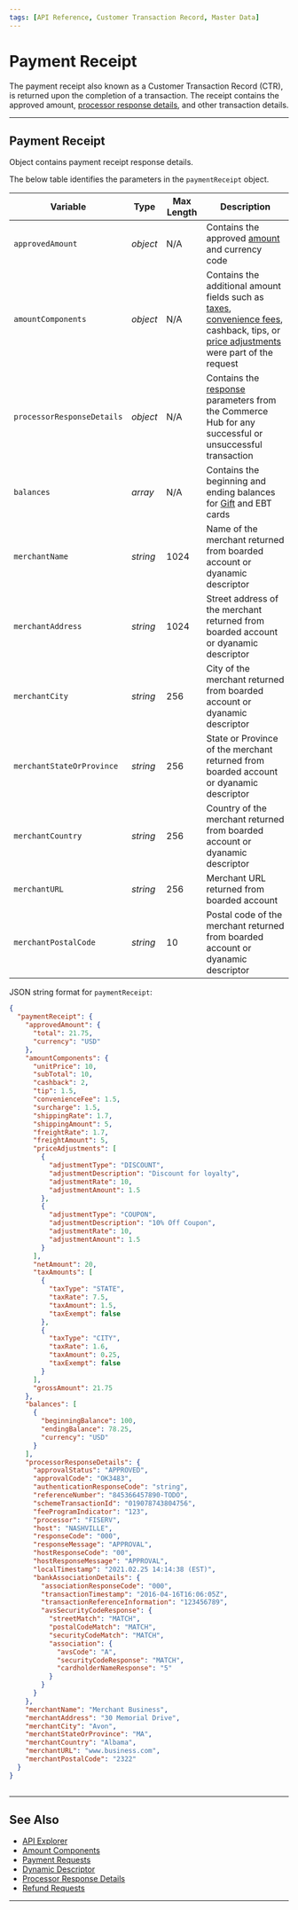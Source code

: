 ```yaml
---
tags: [API Reference, Customer Transaction Record, Master Data]
---
```


# Payment Receipt

The payment receipt also known as a Customer Transaction Record (CTR), is returned upon the completion of a transaction. The receipt contains the approved amount, [processor response details](?path=docs/Resources/Master-Data/Processor-Response-Details.md), and other transaction details.

---

## Payment Receipt

Object contains payment receipt response details.

<!--
type: tab
titles: paymentReceipt, JSON Example
-->

The below table identifies the parameters in the `paymentReceipt` object.

| Variable | Type | Max Length | Description |
| -------- | ---- | ------- | -------------------------------|
| `approvedAmount` | *object* | N/A | Contains the approved [amount](?path=docs/Resources/Master-Data/Amount-Components.md) and currency code |
| `amountComponents` | *object* | N/A | Contains the additional amount fields such as [taxes](?path=docs/Resources/Master-Data/Tax-Types.md), [convenience fees](?path=docs/Resources/Guides/Convenience-Fees.md), cashback, tips, or [price adjustments](?path=docs/Resources/Master-Data/Price-Adjustments.md) were part of the request |
| `processorResponseDetails` | *object* | N/A | Contains the [response](?path=docs/Resources/Master-Data/Processor-Response-Details.md) parameters from the Commerce Hub for any successful or unsuccessful transaction |
| `balances` | *array* | N/A | Contains the beginning and ending balances for [Gift](?path=docs/Resources/Guides/Payment-Sources/Gift-Card.md) and EBT cards |
| `merchantName` | *string* | 1024 |  Name of the merchant returned from boarded account or dyanamic descriptor |
| `merchantAddress` | *string* | 1024 | Street address of the merchant returned from boarded account or dyanamic descriptor |
| `merchantCity` | *string* | 256 | City of the merchant returned from boarded account or dyanamic descriptor |
| `merchantStateOrProvince` | *string* | 256 | State or Province of the merchant returned from boarded account or dyanamic descriptor |
| `merchantCountry` | *string* | 256 | Country of the merchant returned from boarded account or dyanamic descriptor |
| `merchantURL` | *string* | 256 | Merchant URL returned from boarded account |
| `merchantPostalCode`| *string* | 10 | Postal code of the merchant returned from boarded account or dyanamic descriptor |

<!--
type: tab
-->

JSON string format for `paymentReceipt`:

```json
{
  "paymentReceipt": {
    "approvedAmount": {
      "total": 21.75,
      "currency": "USD"
    },
    "amountComponents": {
      "unitPrice": 10,
      "subTotal": 10,
      "cashback": 2,
      "tip": 1.5,
      "convenienceFee": 1.5,
      "surcharge": 1.5,
      "shippingRate": 1.7,
      "shippingAmount": 5,
      "freightRate": 1.7,
      "freightAmount": 5,
      "priceAdjustments": [
        {
          "adjustmentType": "DISCOUNT",
          "adjustmentDescription": "Discount for loyalty",
          "adjustmentRate": 10,
          "adjustmentAmount": 1.5
        },
        {
          "adjustmentType": "COUPON",
          "adjustmentDescription": "10% Off Coupon",
          "adjustmentRate": 10,
          "adjustmentAmount": 1.5
        }
      ],
      "netAmount": 20,
      "taxAmounts": [
        {
          "taxType": "STATE",
          "taxRate": 7.5,
          "taxAmount": 1.5,
          "taxExempt": false
        },
        {
          "taxType": "CITY",
          "taxRate": 1.6,
          "taxAmount": 0.25,
          "taxExempt": false
        }
      ],
      "grossAmount": 21.75
    },
    "balances": [
      {
        "beginningBalance": 100,
        "endingBalance": 78.25,
        "currency": "USD"
      }
    ],
    "processorResponseDetails": {
      "approvalStatus": "APPROVED",
      "approvalCode": "OK3483",
      "authenticationResponseCode": "string",
      "referenceNumber": "845366457890-TODO",
      "schemeTransactionId": "019078743804756",
      "feeProgramIndicator": "123",
      "processor": "FISERV",
      "host": "NASHVILLE",
      "responseCode": "000",
      "responseMessage": "APPROVAL",
      "hostResponseCode": "00",
      "hostResponseMessage": "APPROVAL",
      "localTimestamp": "2021.02.25 14:14:38 (EST)",
      "bankAssociationDetails": {
        "associationResponseCode": "000",
        "transactionTimestamp": "2016-04-16T16:06:05Z",
        "transactionReferenceInformation": "123456789",
        "avsSecurityCodeResponse": {
          "streetMatch": "MATCH",
          "postalCodeMatch": "MATCH",
          "securityCodeMatch": "MATCH",
          "association": {
            "avsCode": "A",
            "securityCodeResponse": "MATCH",
            "cardholderNameResponse": "5"
          }
        }
      }
    },
    "merchantName": "Merchant Business",
    "merchantAddress": "30 Memorial Drive",
    "merchantCity": "Avon",
    "merchantStateOrProvince": "MA",
    "merchantCountry": "Albama",
    "merchantURL": "www.business.com",
    "merchantPostalCode": "2322"
  }
}
  
``` 

<!-- type: tab-end -->

---

## See Also

- [API Explorer](../api/?type=post&path=/payments/v1/charges)
- [Amount Components](?path=docs/Resources/Master-Data/Amount-Components.md)
- [Payment Requests](?path=docs/Resources/API-Documents/Payments/Payments.md)
- [Dynamic Descriptor](?path=docs/Resources/Guides/Dynamic-Descriptor.md)
- [Processor Response Details](?path=docs/Resources/Master-Data/Processor-Response-Details.md)
- [Refund Requests](?path=docs/Resources/API-Documents/Payments/Refund.md)

---
